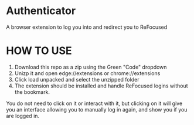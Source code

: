 # Authenticator
A browser extension to log you into and redirect you to ReFocused

# HOW TO USE
1. Download this repo as a zip using the Green "Code" dropdown
2. Unizp it and open edge://extensions or chrome://extensions
3. Click load unpacked and select the unzipped folder
4. The extension should be installed and handle ReFocused logins without the bookmark.

You do not need to click on it or interact with it, but clicking on it will give you an interface allowing you to manually log in again, and show you if you are logged in.
